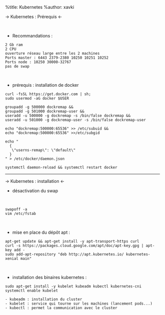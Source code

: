 %title: Kubernetes 
%author: xavki


-> Kubernetes : Prérequis <-


<br>

* Recommandations :

```
2 Gb ram
2 CPU
ouverture réseau large entre les 2 machines
Ports master : 6443 2379-2380 10250 10251 10252
Ports node : 10250 30000-32767
pas de swap
```

<br>

* prérequis : installation de docker

```
curl -fsSL https://get.docker.com | sh;
sudo usermod -aG docker $USER

groupadd -g 500000 dockremap && 
groupadd -g 501000 dockremap-user && 
useradd -u 500000 -g dockremap -s /bin/false dockremap && 
useradd -u 501000 -g dockremap-user -s /bin/false dockremap-user

echo "dockremap:500000:65536" >> /etc/subuid && 
echo "dockremap:500000:65536" >>/etc/subgid

echo "
  {
   \"userns-remap\": \"default\"
  }
" > /etc/docker/daemon.json

systemctl daemon-reload && systemctl restart docker

```

--------------------------------------------------------------------------------------------

-> Kubernetes : installation  <-

* désactivation du swap

<br>

```
swapoff -a
vim /etc/fstab
```

<br>

* mise en place du dépôt apt :

```
apt-get update && apt-get install -y apt-transport-https curl
curl -s https://packages.cloud.google.com/apt/doc/apt-key.gpg | apt-key add -
sudo add-apt-repository "deb http://apt.kubernetes.io/ kubernetes-xenial main"
```

<br>

* installation des binaires kubernetes :

```
sudo apt-get install -y kubelet kubeadm kubectl kubernetes-cni
systemctl enable kubelet
```

	- kubeadm : installation du cluster
	- kubelet : service qui tourne sur les machines (lancement pods...)
	- kubectl : permet la communication avec le cluster


